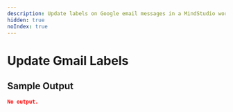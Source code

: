 ```yaml
---
description: Update labels on Google email messages in a MindStudio workflow
hidden: true
noIndex: true
---
```


# Update Gmail Labels

## Sample Output

```json
No output.
```
